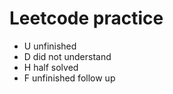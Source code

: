 # Leetcode practice  
- U   unfinished
- D   did not understand
- H   half solved
- F   unfinished follow up

